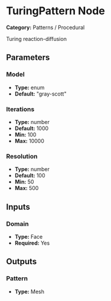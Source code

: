 
# TuringPattern Node

**Category:** Patterns / Procedural

Turing reaction-diffusion

## Parameters


### Model
- **Type:** enum
- **Default:** "gray-scott"





### Iterations
- **Type:** number
- **Default:** 1000
- **Min:** 100
- **Max:** 10000



### Resolution
- **Type:** number
- **Default:** 100
- **Min:** 50
- **Max:** 500



## Inputs


### Domain
- **Type:** Face
- **Required:** Yes



## Outputs


### Pattern
- **Type:** Mesh




